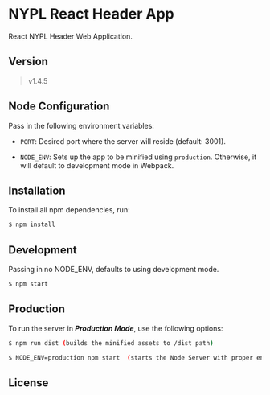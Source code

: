 # NYPL React Header App

React NYPL Header Web Application.

## Version
> v1.4.5

## Node Configuration
Pass in the following environment variables:  

- `PORT`: Desired port where the server will reside (default: 3001).

- `NODE_ENV`: Sets up the app to be minified using `production`. Otherwise, it will default to development mode in Webpack.


## Installation
To install all npm dependencies, run:

```sh
$ npm install
```

## Development
Passing in no NODE_ENV, defaults to using development mode.

```sh
$ npm start
```


## Production
To run the server in ***Production Mode***, use the following options:

```sh
$ npm run dist (builds the minified assets to /dist path)
```

```sh
$ NODE_ENV=production npm start  (starts the Node Server with proper environment)
```

License
----

